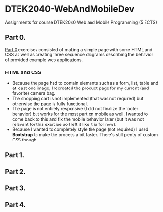 # DTEK2040-WebAndMobileDev
Assignments for course DTEK2040 Web and Mobile Programming (5 ECTS)

## Part 0.
[Part 0](http://users.utu.fi/sjprau/web2019/exercises.html#osa-0) exercises consisted of making a simple page with some HTML and CSS as well as creating three sequence diagrams describing the behavior of provided example web applications.

### HTML and CSS
- Because the page had to contain elements such as a form, list, table and at least one image, I recreated the product page for my current (and favorite) camera bag.
- The shopping cart is not implemented (that was not required) but otherwise the page is fully functional.
- The page is not entirely responsive (I did not finalize the footer behavior) but works for the most part on mobile as well. I wanted to come back to this and fix the mobile behavior later (but it was not relevant for this exercise so I left it like it is for now).
- Because I wanted to completely style the page (not required) I used **Bootstrap** to make the process a bit faster. There's still plenty of custom CSS though.

## Part 1.

## Part 2.

## Part 3.

## Part 4.
